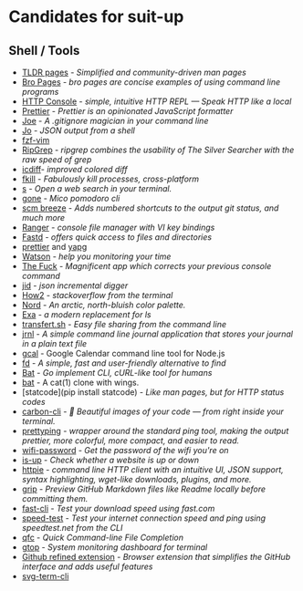 # Candidates for suit-up

## Shell / Tools

- [TLDR pages](http://tldr-pages.github.io/) - _Simplified and community-driven man pages_
- [Bro Pages](http://bropages.org/) - _bro pages are concise examples of using command line programs_
- [HTTP Console](https://github.com/cloudhead/http-console) - _simple, intuitive HTTP REPL — Speak HTTP like a local_
- [Prettier](https://github.com/jlongster/prettier) - _Prettier is an opinionated JavaScript formatter_
- [Joe](https://github.com/karan/joe) - _A .gitignore magician in your command line_
- [Jo](https://github.com/jpmens/jo) - _JSON output from a shell_
- [fzf-vim](https://github.com/junegunn/fzf.vim)
- [RipGrep](https://github.com/BurntSushi/ripgrep) - _ripgrep combines the usability of The Silver Searcher with the raw speed of grep_
- [icdiff](http://www.jefftk.com/icdiff)- _improved colored diff_
- [fkill](https://github.com/sindresorhus/fkill-cli) - _Fabulously kill processes, cross-platform_
- [s](https://github.com/zquestz/s) - _Open a web search in your terminal._
- [gone](https://github.com/guillaumebreton/gone) - _Mico pomodoro cli_
- [scm breeze](https://github.com/scmbreeze/scm_breeze) - _Adds numbered shortcuts to the output git status, and much more_
- [Ranger](http://ranger.nongnu.org/) - _console file manager with VI key bindings_
- [Fastd](https://github.com/clvv/fasd) - _offers quick access to files
  and directories_
- [prettier](https://github.com/prettier/prettier) and [yapg](https://github.com/google/yapf)
- [Watson](http://tailordev.github.io/Watson/) - _help you monitoring your time_
- [The Fuck](https://github.com/nvbn/thefuck) - _Magnificent app which corrects your previous console command_
- [jid](https://github.com/simeji/jid) - _json incremental digger_
- [How2](https://github.com/santinic/how2?utm_source=cronweekly.com) - _stackoverflow from the terminal_
- [Nord](https://github.com/arcticicestudio/nord) - _An arctic, north-bluish color palette._
- [Exa](https://the.exa.website/) - _a modern replacement for ls_
- [transfert.sh](https://transfer.sh/) - _Easy file sharing from the command line_
- [jrnl](http://jrnl.sh/) - _A simple command line journal application that stores your journal in a plain text file_
- [gcal](https://github.com/toniov/gcal-cli) - Google Calendar command line tool for Node.js
- [fd](https://github.com/sharkdp/fd) - _A simple, fast and user-friendly alternative to find_
- [Bat](https://github.com/astaxie/bat) - _Go implement CLI, cURL-like tool for humans_
- [bat](https://github.com/sharkdp/bat/releases) - A cat(1) clone with wings.
- [statcode](pip install statcode) - _Like man pages, but for HTTP status codes_
- [carbon-cli](https://github.com/mixn/carbon-now-cli) - _🎨 Beautiful images of your code — from right inside your terminal._
- [prettyping](http://denilson.sa.nom.br/prettyping/) - _wrapper around the standard ping tool, making the output prettier, more colorful, more compact, and easier to read._
- [wifi-password](https://github.com/rauchg/wifi-password) - _Get the password of the wifi you're on_
- [is-up](https://github.com/sindresorhus/is-up-cli) - _Check whether a website is up or down_
- [httpie](https://httpie.org/) - _command line HTTP client with an intuitive UI, JSON support, syntax highlighting, wget-like downloads, plugins, and more._
- [grip](https://github.com/joeyespo/grip) - _Preview GitHub Markdown files like Readme locally before committing them._
- [fast-cli](https://github.com/sindresorhus/fast-cli) - _Test your download speed using fast.com_
- [speed-test](https://github.com/sindresorhus/speed-test) - _Test your internet connection speed and ping using speedtest.net from the CLI_
- [qfc](https://github.com/pindexis/qfc) - _Quick Command-line File Completion_
- [gtop](https://github.com/aksakalli/gtop) - _System monitoring dashboard for terminal_
- [Github refined
  extension](https://github.com/sindresorhus/refined-github) - _Browser extension that simplifies the GitHub interface and adds useful features_
- [svg-term-cli](https://github.com/marionebl/svg-term-cli)
